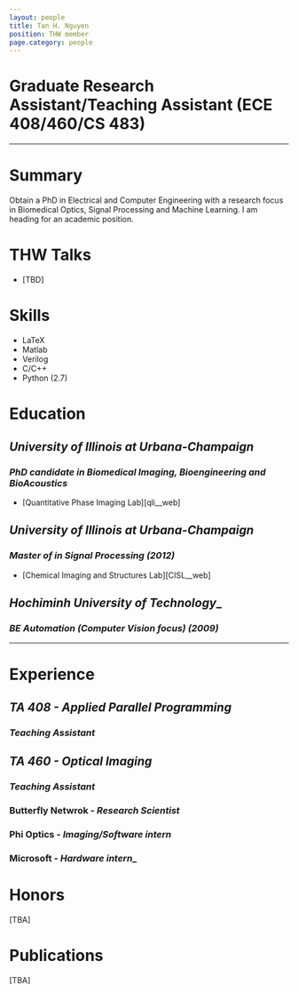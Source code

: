 ```yaml
---
layout: people
title: Tan H. Nguyen
position: THW member
page.category: people
---
```


# Graduate Research Assistant/Teaching Assistant (ECE 408/460/CS 483)


---

# Summary

Obtain a PhD in Electrical and Computer Engineering with a research focus in Biomedical Optics, Signal Processing and Machine Learning. I am heading for an academic position.

# THW Talks

 - [TBD]

# Skills

* LaTeX
* Matlab
* Verilog
* C/C++
* Python (2.7)


# Education

## _University of Illinois at Urbana-Champaign_
### _PhD candidate in Biomedical Imaging, Bioengineering and BioAcoustics_
 - [Quantitative Phase Imaging Lab][qli__web]

## _University of Illinois at Urbana-Champaign_
### _Master of in Signal Processing (2012)_
 - [Chemical Imaging and Structures Lab][CISL__web]

## _Hochiminh University of Technology__
### _BE Automation (Computer Vision focus) (2009)_

---

# Experience

## _TA 408 - Applied Parallel Programming_
### _Teaching Assistant_

## _TA 460 - Optical Imaging_
### _Teaching Assistant_

### Butterfly Netwrok - _Research Scientist_
### Phi Optics - _Imaging/Software intern_
### Microsoft - _Hardware intern__

# Honors
[TBA]

# Publications
[TBA]


[CISL_web]: http://chemimage.illinois.edu
[mre_web]: http://light.ece.illinoi.edu

